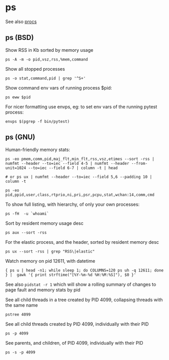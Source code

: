 # ps

See also [procs](procs.md)

## ps (BSD)

Show RSS in Kb sorted by memory usage

```
ps -A -m -o pid,vsz,rss,%mem,command
```

Show all stopped processes

```
ps -o stat,command,pid | grep '^S+'
```

Show command env vars of running process $pid:

```
ps eww $pid
```

For nicer formatting use envps, eg: to set env vars of the running pytest process:

```
envps $(pgrep -f bin/pytest)
```

## ps (GNU)

Human-friendly memory stats:

```
ps -eo pmem,comm,pid,maj_flt,min_flt,rss,vsz,etimes --sort -rss | numfmt --header --to=iec --field 4-5 | numfmt --header --from-unit=1024 --to=iec --field 6-7 | column -t | head

# or ps ux | numfmt --header --to=iec --field 5,6 --padding 10 | column -t
```

```
ps -eo pid,ppid,user,class,rtprio,ni,pri,psr,pcpu,stat,wchan:14,comm,cmd
```

To show full listing, with hierarchy, of only your own processes:

```
ps -fH  -u `whoami`
```

Sort by resident memory usage desc

```
ps aux --sort -rss
```

For the elastic process, and the header, sorted by resident memory desc

```
ps ux --sort -rss | grep "RSS\|elastic"
```

Watch memory on pid 12611, with datetime

```
{ ps u | head -n1; while sleep 1; do COLUMNS=120 ps uh -q 12611; done } |  gawk '{ print strftime("[%Y-%m-%d %H:%M:%S]"), $0 }'
```

See also `pidstat -r 1` which will show a rolling summary of changes to page fault and memory stats by pid

See all child threads in a tree created by PID 4099, collapsing threads with the same name

```
pstree 4099
```

See all child threads created by PID 4099, individually with their PID

```
ps -p 4099
```

See parents, and children, of PID 4099, individually with their PID

```
ps -s -p 4099
```
